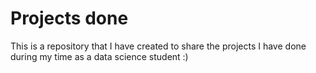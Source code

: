# Projects done
This is a repository that I have created to share the projects I have done during my time as a data science student :) 
